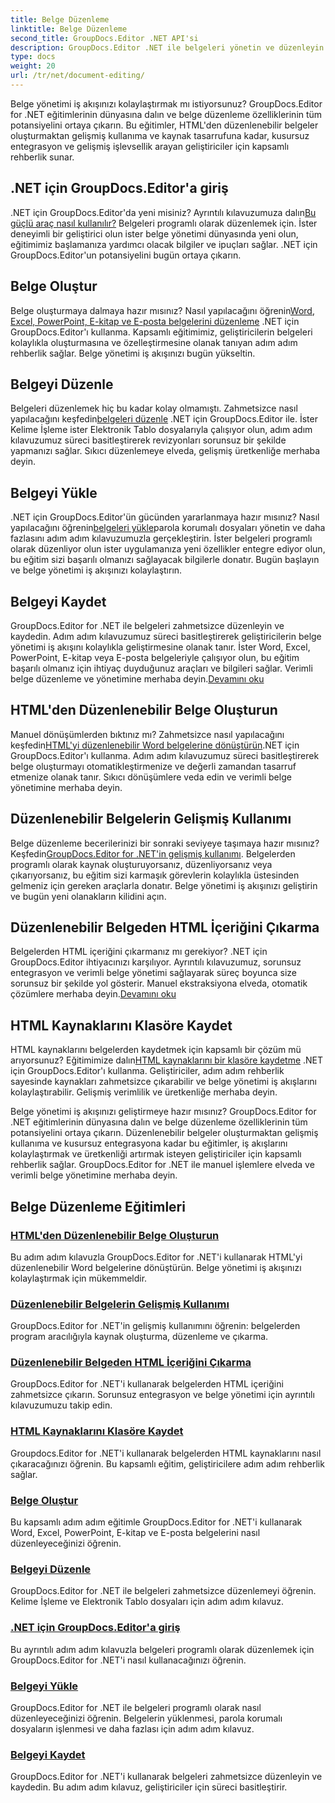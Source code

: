 ```yaml
---
title: Belge Düzenleme
linktitle: Belge Düzenleme
second_title: GroupDocs.Editor .NET API'si
description: GroupDocs.Editor .NET ile belgeleri yönetin ve düzenleyin. Belgeleri kolaylıkla oluşturmayı, düzenlemeyi ve kaydetmeyi öğrenin. Belge yönetimi iş akışınızı bugün geliştirin!
type: docs
weight: 20
url: /tr/net/document-editing/
---
```


Belge yönetimi iş akışınızı kolaylaştırmak mı istiyorsunuz? GroupDocs.Editor for .NET eğitimlerinin dünyasına dalın ve belge düzenleme özelliklerinin tüm potansiyelini ortaya çıkarın. Bu eğitimler, HTML'den düzenlenebilir belgeler oluşturmaktan gelişmiş kullanıma ve kaynak tasarrufuna kadar, kusursuz entegrasyon ve gelişmiş işlevsellik arayan geliştiriciler için kapsamlı rehberlik sunar.

## .NET için GroupDocs.Editor'a giriş

 .NET için GroupDocs.Editor'da yeni misiniz? Ayrıntılı kılavuzumuza dalın[Bu güçlü araç nasıl kullanılır?](./introduction-groupdocs-editor/) Belgeleri programlı olarak düzenlemek için. İster deneyimli bir geliştirici olun ister belge yönetimi dünyasında yeni olun, eğitimimiz başlamanıza yardımcı olacak bilgiler ve ipuçları sağlar. .NET için GroupDocs.Editor'un potansiyelini bugün ortaya çıkarın.

## Belge Oluştur

Belge oluşturmaya dalmaya hazır mısınız? Nasıl yapılacağını öğrenin[Word, Excel, PowerPoint, E-kitap ve E-posta belgelerini düzenleme](./create-document/) .NET için GroupDocs.Editor'ı kullanma. Kapsamlı eğitimimiz, geliştiricilerin belgeleri kolaylıkla oluşturmasına ve özelleştirmesine olanak tanıyan adım adım rehberlik sağlar. Belge yönetimi iş akışınızı bugün yükseltin.

## Belgeyi Düzenle

 Belgeleri düzenlemek hiç bu kadar kolay olmamıştı. Zahmetsizce nasıl yapılacağını keşfedin[belgeleri düzenle](./edit-document/) .NET için GroupDocs.Editor ile. İster Kelime İşleme ister Elektronik Tablo dosyalarıyla çalışıyor olun, adım adım kılavuzumuz süreci basitleştirerek revizyonları sorunsuz bir şekilde yapmanızı sağlar. Sıkıcı düzenlemeye elveda, gelişmiş üretkenliğe merhaba deyin.


## Belgeyi Yükle

 .NET için GroupDocs.Editor'ün gücünden yararlanmaya hazır mısınız? Nasıl yapılacağını öğrenin[belgeleri yükle](./load-document/)parola korumalı dosyaları yönetin ve daha fazlasını adım adım kılavuzumuzla gerçekleştirin. İster belgeleri programlı olarak düzenliyor olun ister uygulamanıza yeni özellikler entegre ediyor olun, bu eğitim sizi başarılı olmanızı sağlayacak bilgilerle donatır. Bugün başlayın ve belge yönetimi iş akışınızı kolaylaştırın.

## Belgeyi Kaydet

 GroupDocs.Editor for .NET ile belgeleri zahmetsizce düzenleyin ve kaydedin. Adım adım kılavuzumuz süreci basitleştirerek geliştiricilerin belge yönetimi iş akışını kolaylıkla geliştirmesine olanak tanır. İster Word, Excel, PowerPoint, E-kitap veya E-posta belgeleriyle çalışıyor olun, bu eğitim başarılı olmanız için ihtiyaç duyduğunuz araçları ve bilgileri sağlar. Verimli belge düzenleme ve yönetimine merhaba deyin.[Devamını oku](./save-document/)

## HTML'den Düzenlenebilir Belge Oluşturun

 Manuel dönüşümlerden bıktınız mı? Zahmetsizce nasıl yapılacağını keşfedin[HTML'yi düzenlenebilir Word belgelerine dönüştürün](./create-editable-document-from-html/).NET için GroupDocs.Editor'ı kullanma. Adım adım kılavuzumuz süreci basitleştirerek belge oluşturmayı otomatikleştirmenize ve değerli zamandan tasarruf etmenize olanak tanır. Sıkıcı dönüşümlere veda edin ve verimli belge yönetimine merhaba deyin.

## Düzenlenebilir Belgelerin Gelişmiş Kullanımı

 Belge düzenleme becerilerinizi bir sonraki seviyeye taşımaya hazır mısınız? Keşfedin[GroupDocs.Editor for .NET'in gelişmiş kullanımı](./advanced-usage-of-editable-documents/). Belgelerden programlı olarak kaynak oluşturuyorsanız, düzenliyorsanız veya çıkarıyorsanız, bu eğitim sizi karmaşık görevlerin kolaylıkla üstesinden gelmeniz için gereken araçlarla donatır. Belge yönetimi iş akışınızı geliştirin ve bugün yeni olanakların kilidini açın.

## Düzenlenebilir Belgeden HTML İçeriğini Çıkarma

 Belgelerden HTML içeriğini çıkarmanız mı gerekiyor? .NET için GroupDocs.Editor ihtiyacınızı karşılıyor. Ayrıntılı kılavuzumuz, sorunsuz entegrasyon ve verimli belge yönetimi sağlayarak süreç boyunca size sorunsuz bir şekilde yol gösterir. Manuel ekstraksiyona elveda, otomatik çözümlere merhaba deyin.[Devamını oku](./extract-html-content-from-editable-document/)

## HTML Kaynaklarını Klasöre Kaydet

 HTML kaynaklarını belgelerden kaydetmek için kapsamlı bir çözüm mü arıyorsunuz? Eğitimimize dalın[HTML kaynaklarını bir klasöre kaydetme](./save-html-resources-to-folder/) .NET için GroupDocs.Editor'ı kullanma. Geliştiriciler, adım adım rehberlik sayesinde kaynakları zahmetsizce çıkarabilir ve belge yönetimi iş akışlarını kolaylaştırabilir. Gelişmiş verimlilik ve üretkenliğe merhaba deyin.

Belge yönetimi iş akışınızı geliştirmeye hazır mısınız? GroupDocs.Editor for .NET eğitimlerinin dünyasına dalın ve belge düzenleme özelliklerinin tüm potansiyelini ortaya çıkarın. Düzenlenebilir belgeler oluşturmaktan gelişmiş kullanıma ve kusursuz entegrasyona kadar bu eğitimler, iş akışlarını kolaylaştırmak ve üretkenliği artırmak isteyen geliştiriciler için kapsamlı rehberlik sağlar. GroupDocs.Editor for .NET ile manuel işlemlere elveda ve verimli belge yönetimine merhaba deyin. 
## Belge Düzenleme Eğitimleri
### [HTML'den Düzenlenebilir Belge Oluşturun](./create-editable-document-from-html/)
Bu adım adım kılavuzla GroupDocs.Editor for .NET'i kullanarak HTML'yi düzenlenebilir Word belgelerine dönüştürün. Belge yönetimi iş akışınızı kolaylaştırmak için mükemmeldir.
### [Düzenlenebilir Belgelerin Gelişmiş Kullanımı](./advanced-usage-of-editable-documents/)
GroupDocs.Editor for .NET'in gelişmiş kullanımını öğrenin: belgelerden program aracılığıyla kaynak oluşturma, düzenleme ve çıkarma.
### [Düzenlenebilir Belgeden HTML İçeriğini Çıkarma](./extract-html-content-from-editable-document/)
GroupDocs.Editor for .NET'i kullanarak belgelerden HTML içeriğini zahmetsizce çıkarın. Sorunsuz entegrasyon ve belge yönetimi için ayrıntılı kılavuzumuzu takip edin.
### [HTML Kaynaklarını Klasöre Kaydet](./save-html-resources-to-folder/)
Groupdocs.Editor for .NET'i kullanarak belgelerden HTML kaynaklarını nasıl çıkaracağınızı öğrenin. Bu kapsamlı eğitim, geliştiricilere adım adım rehberlik sağlar.
### [Belge Oluştur](./create-document/)
Bu kapsamlı adım adım eğitimle GroupDocs.Editor for .NET'i kullanarak Word, Excel, PowerPoint, E-kitap ve E-posta belgelerini nasıl düzenleyeceğinizi öğrenin.
### [Belgeyi Düzenle](./edit-document/)
GroupDocs.Editor for .NET ile belgeleri zahmetsizce düzenlemeyi öğrenin. Kelime İşleme ve Elektronik Tablo dosyaları için adım adım kılavuz.
### [.NET için GroupDocs.Editor'a giriş](./introduction-groupdocs-editor/)
Bu ayrıntılı adım adım kılavuzla belgeleri programlı olarak düzenlemek için GroupDocs.Editor for .NET'i nasıl kullanacağınızı öğrenin.
### [Belgeyi Yükle](./load-document/)
GroupDocs.Editor for .NET ile belgeleri programlı olarak nasıl düzenleyeceğinizi öğrenin. Belgelerin yüklenmesi, parola korumalı dosyaların işlenmesi ve daha fazlası için adım adım kılavuz.
### [Belgeyi Kaydet](./save-document/)
GroupDocs.Editor for .NET'i kullanarak belgeleri zahmetsizce düzenleyin ve kaydedin. Bu adım adım kılavuz, geliştiriciler için süreci basitleştirir.